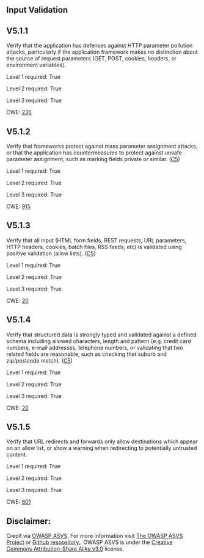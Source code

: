##  Input Validation

## V5.1.1

Verify that the application has defenses against HTTP parameter pollution attacks, particularly if the application framework makes no distinction about the source of request parameters (GET, POST, cookies, headers, or environment variables).

Level 1 required: True

Level 2 required: True

Level 3 required: True

CWE: [235](https://cwe.mitre.org/data/definitions/235)

## V5.1.2

Verify that frameworks protect against mass parameter assignment attacks, or that the application has countermeasures to protect against unsafe parameter assignment, such as marking fields private or similar. ([C5](https://owasp.org/www-project-proactive-controls/#div-numbering))

Level 1 required: True

Level 2 required: True

Level 3 required: True

CWE: [915](https://cwe.mitre.org/data/definitions/915)

## V5.1.3

Verify that all input (HTML form fields, REST requests, URL parameters, HTTP headers, cookies, batch files, RSS feeds, etc) is validated using positive validation (allow lists). ([C5](https://owasp.org/www-project-proactive-controls/#div-numbering))

Level 1 required: True

Level 2 required: True

Level 3 required: True

CWE: [20](https://cwe.mitre.org/data/definitions/20)

## V5.1.4

Verify that structured data is strongly typed and validated against a defined schema including allowed characters, length and pattern (e.g. credit card numbers, e-mail addresses, telephone numbers, or validating that two related fields are reasonable, such as checking that suburb and zip/postcode match). ([C5](https://owasp.org/www-project-proactive-controls/#div-numbering))

Level 1 required: True

Level 2 required: True

Level 3 required: True

CWE: [20](https://cwe.mitre.org/data/definitions/20)

## V5.1.5

Verify that URL redirects and forwards only allow destinations which appear on an allow list, or show a warning when redirecting to potentially untrusted content.

Level 1 required: True

Level 2 required: True

Level 3 required: True

CWE: [601](https://cwe.mitre.org/data/definitions/601)



## Disclaimer:

Credit via [OWASP ASVS](https://owasp.org/www-project-application-security-verification-standard/). For more information visit [The OWASP ASVS Project](https://owasp.org/www-project-application-security-verification-standard/) or [Github respository.](https://github.com/OWASP/ASVS). OWASP ASVS is under the [Creative Commons Attribution-Share Alike v3.0](https://creativecommons.org/licenses/by-sa/3.0/) license.
